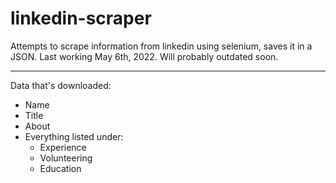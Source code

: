 # linkedin-scraper

Attempts to scrape information from linkedin using selenium, saves it in a JSON.
Last working May 6th, 2022. Will probably outdated soon.

---

Data that's downloaded:
- Name
- Title
- About
- Everything listed under:
    - Experience
    - Volunteering
    - Education
